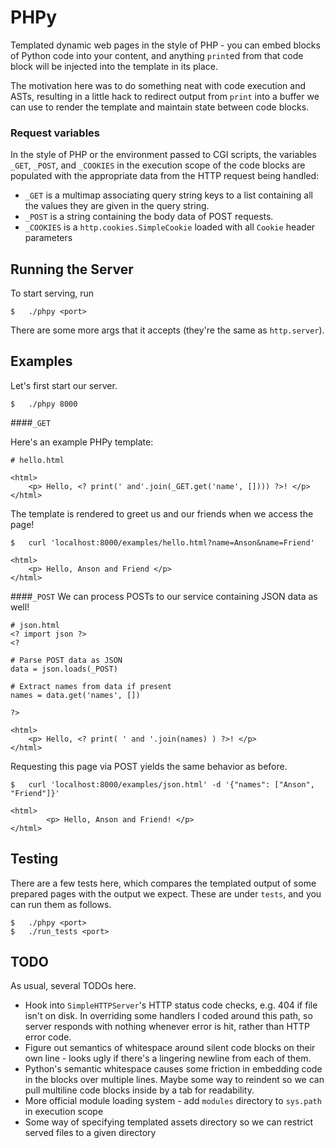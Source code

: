 PHPy
====

Templated dynamic web pages in the style of PHP - you can embed blocks of Python code into your content, and anything ```print```ed from that code block will be injected into the template in its place. 

The motivation here was to do something neat with code execution and ASTs, resulting in a little hack to redirect output from ```print``` into a buffer we can use to render the template and maintain state between code blocks.

### Request variables
In the style of PHP or the environment passed to CGI scripts, the variables ```_GET```, ```_POST```, and ```_COOKIES``` in the execution scope of the code blocks are populated with the appropriate data from the HTTP request being handled:

 - ```_GET``` is a multimap associating query string keys to a list containing all the values they are given in the query string.
 - ```_POST``` is a string containing the body data of POST requests.
 - ```_COOKIES``` is a ```http.cookies.SimpleCookie``` loaded with all ```Cookie``` header parameters



## Running the Server
To start serving, run
```
$   ./phpy <port>
```
There are some more args that it accepts (they're the same as ```http.server```).


## Examples

Let's first start our server.
```
$	./phpy 8000
```
####```_GET```

Here's an example PHPy template:
```
# hello.html

<html>
	<p> Hello, <? print(' and'.join(_GET.get('name', []))) ?>! </p>
</html>
```
The template is rendered to greet us and our friends when we access the page!
```
$	curl 'localhost:8000/examples/hello.html?name=Anson&name=Friend'

<html>
    <p> Hello, Anson and Friend </p>
</html>
```

####```_POST```
We can process POSTs to our service containing JSON data as well!
```
# json.html
<? import json ?>
<? 

# Parse POST data as JSON
data = json.loads(_POST)

# Extract names from data if present
names = data.get('names', [])

?>

<html>
	<p> Hello, <? print( ' and '.join(names) ) ?>! </p>
</html>
```
Requesting this page via POST yields the same behavior as before.

```
$	curl 'localhost:8000/examples/json.html' -d '{"names": ["Anson", "Friend"]}'

<html>
        <p> Hello, Anson and Friend! </p>
</html>
```


## Testing
There are a few tests here, which compares the templated output of some prepared pages with the output we expect.
These are under ```tests```, and you can run them as follows.
```
$   ./phpy <port>
$   ./run_tests <port>
```

## TODO
As usual, several TODOs here.
 - Hook into ```SimpleHTTPServer```'s HTTP status code checks, e.g. 404 if file isn't on disk. In overriding some handlers I coded around this path, so server responds with nothing whenever error is hit, rather than HTTP error code. 
 - Figure out semantics of whitespace around silent code blocks on their own line - looks ugly if there's a lingering newline from each of them.
 - Python's semantic whitespace causes some friction in embedding code in the blocks over multiple lines. Maybe some way to reindent so we can pull multiline code blocks inside by a tab for readability. 
 - More official module loading system - add ```modules``` directory to ```sys.path``` in execution scope
 - Some way of specifying templated assets directory so we can restrict served files to a given directory
